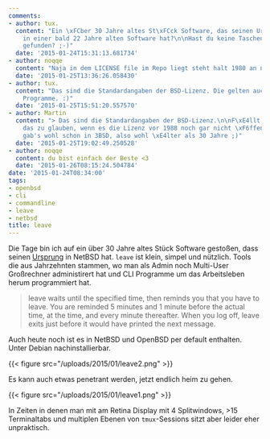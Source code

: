 ```yaml
---
comments:
- author: tux.
  content: "Ein \xFCber 30 Jahre altes St\xFCck Software, das seinen Ursprung (!)
    in einer bald 22 Jahre alten Software hat?\n\nHast du keine Taschenrechnersoftware
    gefunden? ;-)"
  date: '2015-01-24T15:31:13.681734'
- author: noqqe
  content: "Naja in dem LICENSE file im Repo liegt steht halt 1980 an ner Universit\xE4t"
  date: '2015-01-25T13:36:26.058430'
- author: tux.
  content: "Das sind die Standardangaben der BSD-Lizenz. Die gelten auch f\xFCr sp\xE4tere
    Programme. :)"
  date: '2015-01-25T15:51:20.557570'
- author: Martin
  content: "> Das sind die Standardangaben der BSD-Lizenz.\n\nF\xE4llt mir schwer
    das zu glauben, wenn es die Lizenz vor 1988 noch gar nicht \xF6ffentlich gab.\n\n`leave`
    gab's wohl schon in 3BSD, also wohl \xE4lter als 30 Jahre ;)"
  date: '2015-01-25T19:02:49.250528'
- author: noqqe
  content: du bist einfach der Beste <3
  date: '2015-01-26T08:15:24.504784'
date: '2015-01-24T08:34:00'
tags:
- openbsd
- cli
- commandline
- leave
- netbsd
title: leave
---
```


Die Tage bin ich auf ein über 30 Jahre altes Stück Software gestoßen, dass
seinen
[Ursprung](http://ftp.rrzn.uni-hannover.de/pub/mirror/bsd/NetBSD/NetBSD-current/src/usr.bin/leave/)
in NetBSD hat. `leave` ist klein, simpel und nützlich.  Tools die aus
Jahrzehnten stammen, wo man als Admin noch Multi-User Großrechner administirert
hat und CLI Programme um das Arbeitsleben herum programmiert hat.

> leave waits until the specified time, then reminds you
> that you have to leave. You are reminded 5 minutes and 1 minute before the
> actual time, at the time, and every minute thereafter. When you log off,
> leave exits just before it would have printed the next message.

Auch heute noch ist es in NetBSD und OpenBSD per default enthalten. Unter Debian
nachinstallierbar.

{{< figure src="/uploads/2015/01/leave2.png" >}}

Es kann auch etwas penetrant werden, jetzt endlich heim zu gehen.

{{< figure src="/uploads/2015/01/leave1.png" >}}

In Zeiten in denen man mit am Retina Display mit 4 Splitwindows, &gt;15
Terminaltabs und multiplen Ebenen von `tmux`-Sessions sitzt aber leider eher
unpraktisch.
